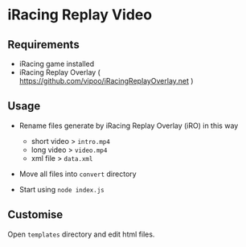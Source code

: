# iRacing Replay Video

## Requirements
- iRacing game installed
- iRacing Replay Overlay ( https://github.com/vipoo/iRacingReplayOverlay.net )

## Usage

- Rename files generate by iRacing Replay Overlay (iRO) in this way
  - short video > `intro.mp4`
  - long video > `video.mp4`
  - xml file > `data.xml`
  
- Move all files into `convert` directory

- Start using `node index.js`

## Customise

Open `templates` directory and edit html files.
  
